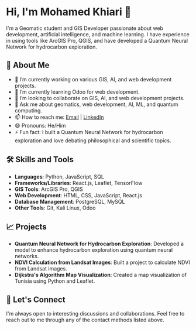 # Hi, I'm Mohamed Khiari 👋

I'm a Geomatic student and GIS Developer passionate about web development, artificial intelligence, and machine learning. I have experience in using tools like ArcGIS Pro, QGIS, and have developed a Quantum Neural Network for hydrocarbon exploration.

## 🌟 About Me
- 🔭 I’m currently working on various GIS, AI, and web development projects.
- 🌱 I’m currently learning Odoo for web development.
- 👯 I’m looking to collaborate on GIS, AI, and web development projects.
- 💬 Ask me about geomatics, web development, AI, ML, and quantum computing.
- 📫 How to reach me: [Email](mouhamed.khiari.93093292@gmail.com) | [LinkedIn](https:www.linkedin.com/in/khiari-mohamed-aba313316) 
- 😄 Pronouns: He/Him
- ⚡ Fun fact: I built a Quantum Neural Network for hydrocarbon exploration and love debating philosophical and scientific topics.

## 🛠 Skills and Tools
- **Languages**: Python, JavaScript, SQL
- **Frameworks/Libraries**: React.js, Leaflet, TensorFlow
- **GIS Tools**: ArcGIS Pro, QGIS
- **Web Development**: HTML, CSS, JavaScript, React.js
- **Database Management**: PostgreSQL, MySQL
- **Other Tools**: Git, Kali Linux, Odoo

## 📈 Projects
- **Quantum Neural Network for Hydrocarbon Exploration**: Developed a model to enhance hydrocarbon exploration using quantum neural networks.
- **NDVI Calculation from Landsat Images**: Built a project to calculate NDVI from Landsat images.
- **Dijkstra's Algorithm Map Visualization**: Created a map visualization of Tunisia using Python and Leaflet.

## 🤝 Let's Connect
I'm always open to interesting discussions and collaborations. Feel free to reach out to me through any of the contact methods listed above.

<!---
khiari-mohamed/khiari-mohamed is a ✨ special ✨ repository because its `README.md` (this file) appears on your GitHub profile.
You can click the Preview link to take a look at your changes.
--->
